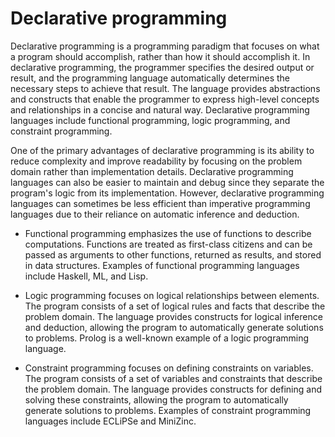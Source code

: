 # Declarative programming

Declarative programming is a programming paradigm that focuses on what a program should accomplish, rather than how it should accomplish it. In declarative programming, the programmer specifies the desired output or result, and the programming language automatically determines the necessary steps to achieve that result. The language provides abstractions and constructs that enable the programmer to express high-level concepts and relationships in a concise and natural way. Declarative programming languages include functional programming, logic programming, and constraint programming.

One of the primary advantages of declarative programming is its ability to reduce complexity and improve readability by focusing on the problem domain rather than implementation details. Declarative programming languages can also be easier to maintain and debug since they separate the program's logic from its implementation. However, declarative programming languages can sometimes be less efficient than imperative programming languages due to their reliance on automatic inference and deduction.

* Functional programming emphasizes the use of functions to describe computations. Functions are treated as first-class citizens and can be passed as arguments to other functions, returned as results, and stored in data structures. Examples of functional programming languages include Haskell, ML, and Lisp.

* Logic programming focuses on logical relationships between elements. The program consists of a set of logical rules and facts that describe the problem domain. The language provides constructs for logical inference and deduction, allowing the program to automatically generate solutions to problems. Prolog is a well-known example of a logic programming language.

* Constraint programming focuses on defining constraints on variables. The program consists of a set of variables and constraints that describe the problem domain. The language provides constructs for defining and solving these constraints, allowing the program to automatically generate solutions to problems. Examples of constraint programming languages include ECLiPSe and MiniZinc.
